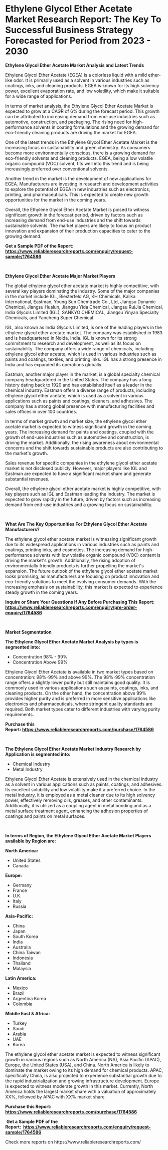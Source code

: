 <p><h1>Ethylene Glycol Ether Acetate Market Research Report: The Key To Successful Business Strategy Forecasted for Period from 2023 - 2030</h1></p><p><strong>Ethylene Glycol Ether Acetate Market Analysis and Latest Trends</strong></p>
<p><p>Ethylene Glycol Ether Acetate (EGEA) is a colorless liquid with a mild ether-like odor. It is primarily used as a solvent in various industries such as coatings, inks, and cleaning products. EGEA is known for its high solvency power, excellent evaporation rate, and low volatility, which make it suitable for a wide range of applications.</p><p>In terms of market analysis, the Ethylene Glycol Ether Acetate Market is expected to grow at a CAGR of 6% during the forecast period. This growth can be attributed to increasing demand from end-use industries such as automotive, construction, and packaging. The rising need for high-performance solvents in coating formulations and the growing demand for eco-friendly cleaning products are driving the market for EGEA.</p><p>One of the latest trends in the Ethylene Glycol Ether Acetate Market is the increasing focus on sustainability and green chemistry. As consumers become more environmentally conscious, there is a growing demand for eco-friendly solvents and cleaning products. EGEA, being a low volatile organic compound (VOC) solvent, fits well into this trend and is being increasingly preferred over conventional solvents.</p><p>Another trend in the market is the development of new applications for EGEA. Manufacturers are investing in research and development activities to explore the potential of EGEA in new industries such as electronics, printing, and pharmaceuticals. This is expected to create new growth opportunities for the market in the coming years.</p><p>Overall, the Ethylene Glycol Ether Acetate Market is poised to witness significant growth in the forecast period, driven by factors such as increasing demand from end-use industries and the shift towards sustainable solvents. The market players are likely to focus on product innovation and expansion of their production capacities to cater to the growing demand.</p></p>
<p><strong>Get a Sample PDF of the Report:&nbsp; <a href="https://www.reliableresearchreports.com/enquiry/request-sample/1764586">https://www.reliableresearchreports.com/enquiry/request-sample/1764586</a></strong></p>
<p>&nbsp;</p>
<p><strong>Ethylene Glycol Ether Acetate Major Market Players</strong></p>
<p><p>The global ethylene glycol ether acetate market is highly competitive, with several key players dominating the industry. Some of the major companies in the market include IGL, Biesterfeld AG, KH Chemicals, Kalika International, Eastman, Young Sun Chemtrade Co., Ltd, Jiangsu Dynamic Chemical, Jiangsu Hualun, Jiangsu Yida Chemical, Jiangsu RuiJia Chemical, India Glycols Limited (IGL), SANKYO CHEMICAL, Jiangsu Yinyan Specialty Chemicals, and Yancheng Super Chemical.</p><p>IGL, also known as India Glycols Limited, is one of the leading players in the ethylene glycol ether acetate market. The company was established in 1983 and is headquartered in Noida, India. IGL is known for its strong commitment to research and development, as well as its focus on sustainability. The company offers a wide range of chemicals, including ethylene glycol ether acetate, which is used in various industries such as paints and coatings, textiles, and printing inks. IGL has a strong presence in India and has expanded its operations globally.</p><p>Eastman, another major player in the market, is a global specialty chemical company headquartered in the United States. The company has a long history dating back to 1920 and has established itself as a leader in the chemical industry. Eastman offers a diverse range of products, including ethylene glycol ether acetate, which is used as a solvent in various applications such as paints and coatings, cleaners, and adhesives. The company has a strong global presence with manufacturing facilities and sales offices in over 100 countries.</p><p>In terms of market growth and market size, the ethylene glycol ether acetate market is expected to witness significant growth in the coming years. The increasing demand for paints and coatings, coupled with the growth of end-use industries such as automotive and construction, is driving the market. Additionally, the rising awareness about environmental concerns and the shift towards sustainable products are also contributing to the market's growth.</p><p>Sales revenue for specific companies in the ethylene glycol ether acetate market is not disclosed publicly. However, major players like IGL and Eastman are expected to have a significant market share and generate substantial revenues.</p><p>Overall, the ethylene glycol ether acetate market is highly competitive, with key players such as IGL and Eastman leading the industry. The market is expected to grow rapidly in the future, driven by factors such as increasing demand from end-use industries and a growing focus on sustainability.</p></p>
<p>&nbsp;</p>
<p><strong>What Are The Key Opportunities For Ethylene Glycol Ether Acetate Manufacturers?</strong></p>
<p><p>The ethylene glycol ether acetate market is witnessing significant growth due to its widespread applications in various industries such as paints and coatings, printing inks, and cosmetics. The increasing demand for high-performance solvents with low volatile organic compound (VOC) content is driving the market's growth. Additionally, the rising adoption of environmentally friendly products is further propelling the market's expansion. The future outlook of the ethylene glycol ether acetate market looks promising, as manufacturers are focusing on product innovation and eco-friendly solutions to meet the evolving consumer demands. With the increasing emphasis on sustainability, this market is expected to experience steady growth in the coming years.</p></p>
<p><strong>Inquire or Share Your Questions If Any Before Purchasing This Report: <a href="https://www.reliableresearchreports.com/enquiry/pre-order-enquiry/1764586">https://www.reliableresearchreports.com/enquiry/pre-order-enquiry/1764586</a></strong></p>
<p>&nbsp;</p>
<p><strong>Market Segmentation</strong></p>
<p><strong>The Ethylene Glycol Ether Acetate Market Analysis by types is segmented into:</strong></p>
<p><ul><li>Concentration 98% - 99%</li><li>Concentration Above 99%</li></ul></p>
<p><p>Ethylene Glycol Ether Acetate is available in two market types based on concentration: 98%-99% and above 99%. The 98%-99% concentration range offers a slightly lower purity but still maintains good quality. It is commonly used in various applications such as paints, coatings, inks, and cleaning products. On the other hand, the concentration above 99% provides higher purity and is preferred in more sensitive applications like electronics and pharmaceuticals, where stringent quality standards are required. Both market types cater to different industries with varying purity requirements.</p></p>
<p><strong>Purchase this Report:&nbsp;<a href="https://www.reliableresearchreports.com/purchase/1764586">https://www.reliableresearchreports.com/purchase/1764586</a></strong></p>
<p>&nbsp;</p>
<p><strong>The Ethylene Glycol Ether Acetate Market Industry Research by Application is segmented into:</strong></p>
<p><ul><li>Chemical Industry</li><li>Metal Industry</li></ul></p>
<p><p>Ethylene Glycol Ether Acetate is extensively used in the chemical industry as a solvent in various applications such as paints, coatings, and adhesives. Its excellent solubility and low volatility make it a preferred choice. In the metal industry, it is employed as a metal cleaner due to its high solvency power, effectively removing oils, greases, and other contaminants. Additionally, it is utilized as a coupling agent in metal bonding and as a metal surface treatment agent, enhancing the adhesion properties of coatings and paints on metal surfaces.</p></p>
<p>&nbsp;</p>
<p><strong>In terms of Region, the Ethylene Glycol Ether Acetate Market Players available by Region are:</strong></p>
<p>
    <p> <strong> North America: </strong>
        <ul>
            <li>United States</li>
            <li>Canada</li>
        </ul>
        </p> 
    <p> <strong> Europe: </strong>
        <ul>
            <li>Germany</li>
            <li>France</li>
            <li>U.K.</li>
            <li>Italy</li>
            <li>Russia</li>
        </ul>
        </p> 
    <p> <strong> Asia-Pacific: </strong>
        <ul>
            <li>China</li>
            <li>Japan</li>
            <li>South Korea</li>
            <li>India</li>
            <li>Australia</li>
            <li>China Taiwan</li>
            <li>Indonesia</li>
            <li>Thailand</li>
            <li>Malaysia</li>
        </ul>
        </p> 
    <p> <strong> Latin America: </strong>
        <ul>
            <li>Mexico</li>
            <li>Brazil</li>
            <li>Argentina Korea</li>
            <li>Colombia</li>
        </ul>
        </p> 
    <p> <strong> Middle East & Africa: </strong>
        <ul>
            <li>Turkey</li>
            <li>Saudi</li>
            <li>Arabia</li>
            <li>UAE</li>
            <li>Korea</li>
        </ul>
    </p>
    </p>
<p><p>The ethylene glycol ether acetate market is expected to witness significant growth in various regions such as North America (NA), Asia Pacific (APAC), Europe, the United States (USA), and China. North America is likely to dominate the market owing to its high demand for chemical products. APAC, specifically China, is also projected to experience substantial growth due to the rapid industrialization and growing infrastructure development. Europe is expected to witness moderate growth in this market. Currently, North America holds the largest market share with a valuation of approximately XX%, followed by APAC with XX% market share.</p></p>
<p><strong>Purchase this Report: <a href="https://www.reliableresearchreports.com/purchase/1764586">https://www.reliableresearchreports.com/purchase/1764586</a></strong></p>
<p>&nbsp;<strong>Get a Sample PDF of the Report:&nbsp;&nbsp;<a href="https://www.reliableresearchreports.com/enquiry/request-sample/1764586">https://www.reliableresearchreports.com/enquiry/request-sample/1764586</a></strong></p>
<p><strong></strong></p>
<p>Check more reports on https://www.reliableresearchreports.com/</p>